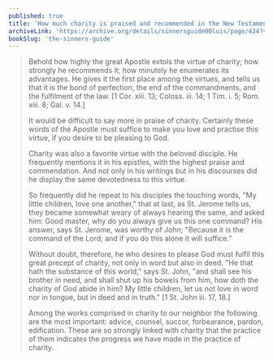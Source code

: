 ```yaml
---
published: true
title: 'How much charity is praised and recommended in the New Testament Letters'
archiveLink: 'https://archive.org/details/sinnersguide00luis/page/424?view=theater'
bookSlug: 'the-sinners-guide'
---
```


> Behold how highly the great Apostle extols the virtue of charity; how strongly he recommends it; how minutely he enumerates its advantages. He gives it the first place among the virtues, and tells us that it is the bond of perfection, the end of the commandments, and the fulfilment of the law. [1 Cor. xiii. 13; Coloss. iii. 14; 1 Tim. i. 5; Rom. xiii. 8; Gal. v. 14.]
>
> It would be difficult to say more in praise of charity. Certainly these words of the Apostle must suffice to make you love and practise this virtue, if you desire to be pleasing to God.
>
> Charity was also a favorite virtue with the beloved disciple. He frequently mentions it in his epistles, with the highest praise and commendation. And not only in his writings but in his discourses did he display the same devotedness to this virtue.
>
> So frequently did he repeat to his disciples the touching words, "My little children, love one another," that at last, as St. Jerome tells us, they became somewhat weary of always hearing the same, and asked him: Good master, why do you always give us this one command? His answer, says St. Jerome, was worthy of John; "Because it is the command of the Lord; and if you do this alone it will suffice."
>
> Without doubt, therefore, he who desires to please God must fulfil this great precept of charity, not only in word but also in deed. "He that hath the substance of this world," says St. John, "and shall see his brother in need, and shall shut up his bowels from him, how doth the charity of God abide in him? My little children, let us not love in word nor in tongue, but in deed and in truth." [1 St. John iii. 17, 18.]
>
> Among the works comprised in charity to our neighbor the following are the most important: advice, counsel, succor, forbearance, pardon, edification. These are so strongly linked with charity that the practice of them indicates the progress we have made in the practice of charity.